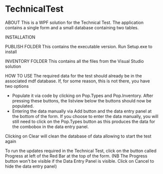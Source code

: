 # TechnicalTest
ABOUT
This is a WPF solution for the Technical Test. The application contains a single form and a small database containing two tables.


INSTALLATION

PUBLISH FOLDER
This contains the executable version. Run Setup.exe to install

INVENTORY FOLDER
This contains all the files from the Visual Studio solution




HOW TO USE
The required data for the test should already be in the associated mdf database. If, for some reason, this is not there, you have two options

- Populate it via code by clicking on Pop.Types and Pop.Inventory. After pressing these buttons, the listview below the buttons should now be populated.
- Entering the data manually via Add button and the data entry panel at the bottom of the form. If you choose to enter the data manually, you will still need to click on the Pop.Types button as this produces the data for the combobox in the data entry panel.

Clicking on Clear will clean the database of data allowing to start the test again


To run the updates required in the Technical Test, click on the button called Progress at left of the Red Bar at the top of the form. (NB The Progress button won't be visible if the Data Entry Panel is visible. Click on Cancel to hide the data entry panel)



